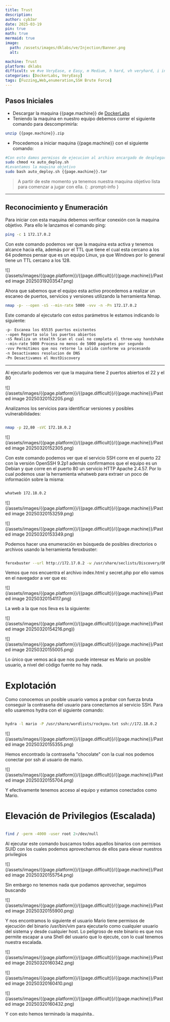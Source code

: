 ```yaml
---
title: Trust
description:
author: cyb3ar
date: 2025-03-19
pin: true
math: true
mermaid: true
image:
  path: /assets/images/dklabs/ve/Injection/Banner.png
  alt: 

machine: Trust
platform: dklabs
difficult: ve #ve VeryEase, e Easy, m Medium, h hard, vh veryhard, i insane
categories: [DockerLabs, VeryEasy]
tags: [Fuzzing,Web,enumeration,SSH Brute Force]
---
```


## Pasos Iniciales

- Descargar la maquina {{page.machine}} de [DockerLabs](https://dockerlabs.es/)
- Teniendo la maquina en nuestro equipo debemos correr el siguiente comando para descomprimirla:

```bash
unzip {{page.machine}}.zip
```

- Procedemos a iniciar maquina {{page.machine}} con el siguiente comando:

```bash
#Con esto damos permisos de ejecucion al archivo encargado de desplegarnos la maquina.
sudo chmod +x auto_deploy.sh
#Levantamos la maquina objetivo
sudo bash auto_deploy.sh {{page.machine}}.tar
```

<!-- markdownlint-capture -->
<!-- markdownlint-disable -->

> A partir de este momento ya tenemos nuestra maquina objetivo lista para comenzar a jugar con ella.
{: .prompt-info }

<!-- markdownlint-restore -->

----------------------------------------------------------------------------

## Reconocimiento y Enumeración

Para iniciar con esta maquina debemos verificar conexión con la maquina objetivo. Para ello le lanzamos el comando ping:

```bash
ping -c 1 172.17.0.2
```

Con este comando podemos ver que la maquina esta activa y tenemos alcance hacia ella, además por el TTL que tiene el cual esta cercano a los 64 podemos pensar que es un equipo Linux, ya que Windows por lo general tiene un TTL cercano a los 128. 

![](/assets/images/{{page.platform}}/{{page.difficult}}/{{page.machine}}/Pasted image 20250319203547.png)

Ahora que sabemos que el equipo esta activo procedemos a realizar un escaneo de puertos, servicios y versiones utilizando la herramienta Nmap.

```bash
nmap -p- --open -sS --min-rate 5000 -vvv -n -Pn 172.17.0.2
```

Este comando al ejecutarlo con estos parámetros le estamos indicando lo siguiente:

```bash
-p- Escanea los 65535 puertos existentes
--open Reporta solo los puertos abiertos
-sS Realiza un stealth Scan el cual no completa el three-way handshake (SYN / SYN-ACK / RST)
--min-rate 5000 Procesa no menos de 5000 paquetes por segundo
-vvv Permitimos que nos retorne la salida conforme va procesando
-n Desactivamos resolucion de DNS
-Pn Desactivamos el HostDiscovery
```

---------------------------------------------------------------------------------

Al ejecutarlo podemos ver que la maquina tiene 2 puertos abiertos el 22 y el 80

![](/assets/images/{{page.platform}}/{{page.difficult}}/{{page.machine}}/Pasted image 20250320152205.png)

Analizamos los servicios para identificar versiones y posibles vulnerabilidades:

```bash

nmap -p 22,80 -sVC 172.18.0.2

```

![](/assets/images/{{page.platform}}/{{page.difficult}}/{{page.machine}}/Pasted image 20250320152305.png)

Con este comando podemos ver que el servicio SSH corre en el puerto 22 con la versión OpenSSH 9.2p1 además confirmamos que el equipo es un  Debian y que corre en el puerto 80 un servicio HTTP Apache 2.4.57. Por lo cual podemos usar la herramienta whatweb para extraer un poco de información sobre la misma:

```bash

whatweb 172.18.0.2

```

![](/assets/images/{{page.platform}}/{{page.difficult}}/{{page.machine}}/Pasted image 20250320153259.png)

![](/assets/images/{{page.platform}}/{{page.difficult}}/{{page.machine}}/Pasted image 20250320153349.png)

Podemos hacer una enumeración en búsqueda de posibles directorios o archivos usando la herramienta feroxbuster:

```bash

feroxbuster --url http://172.17.0.2 -w /usr/share/seclists/Discovery/DNS/subdomains-top1million-110000.txt -t 200 -d 0 -x php,html,txt

```

Vemos que nos encuentra el archivo index.html y secret.php por ello vamos en el navegador a ver que es:

![](/assets/images/{{page.platform}}/{{page.difficult}}/{{page.machine}}/Pasted image 20250320154117.png)

La web a la que nos lleva es la siguiente:

![](/assets/images/{{page.platform}}/{{page.difficult}}/{{page.machine}}/Pasted image 20250320154216.png))

![](/assets/images/{{page.platform}}/{{page.difficult}}/{{page.machine}}/Pasted image 20250320155005.png)

Lo único que vemos acá que nos puede interesar es Mario un posible usuario, a nivel del código fuente no hay nada.
# Explotación 

Como conocemos un posible usuario vamos a probar con fuerza bruta conseguir la contraseña del usuario para conectarnos al servicio SSH. Para ello usaremos hydra con el siguiente comando:

```bash

hydra -l mario -P /usr/share/wordlists/rockyou.txt ssh://172.18.0.2

```

![](/assets/images/{{page.platform}}/{{page.difficult}}/{{page.machine}}/Pasted image 20250320155355.png)

Hemos encontrado la contraseña "chocolate" con la cual nos podemos conectar por ssh al usuario de mario.

![](/assets/images/{{page.platform}}/{{page.difficult}}/{{page.machine}}/Pasted image 20250320155704.png)

Y efectivamente tenemos acceso al equipo y estamos conectados como Mario.
# Elevación de Privilegios (Escalada)

```bash

find / -perm -4000 -user root 2>/dev/null

```

Al ejecutar este comando buscamos todos aquellos binarios con permisos SUID con los cuales podemos aprovecharnos de ellos para elevar nuestros privilegios 

![](/assets/images/{{page.platform}}/{{page.difficult}}/{{page.machine}}/Pasted image 20250320155754.png)

Sin embargo no tenemos nada que podamos aprovechar, seguimos buscando

![](/assets/images/{{page.platform}}/{{page.difficult}}/{{page.machine}}/Pasted image 20250320155900.png)

Y nos encontramos lo siguiente el usuario Mario tiene permisos de ejecución del binario  /usr/bin/vim para ejecutarlo como cualquier usuario del sistema y desde cualquier host. Lo peligroso de este binario es que nos permite escapar a una Shell del usuario que lo ejecute, con lo cual tenemos nuestra escalada.

![](/assets/images/{{page.platform}}/{{page.difficult}}/{{page.machine}}/Pasted image 20250320160342.png)

![](/assets/images/{{page.platform}}/{{page.difficult}}/{{page.machine}}/Pasted image 20250320160410.png)

![](/assets/images/{{page.platform}}/{{page.difficult}}/{{page.machine}}/Pasted image 20250320160432.png)

Y con esto hemos terminado la maquinita..